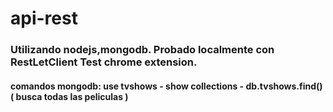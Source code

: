 # api-rest

### Utilizando nodejs,mongodb. Probado localmente con RestLetClient Test chrome extension.

#### comandos mongodb: use tvshows - show collections - db.tvshows.find()  ( busca todas las peliculas )


